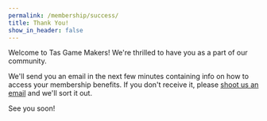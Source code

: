 ```yaml
---
permalink: /membership/success/
title: Thank You!
show_in_header: false
---
```

Welcome to Tas Game Makers! We're thrilled to have you as a part of our community.

We'll send you an email in the next few minutes containing info on how to access your membership benefits. If you don't receive it, please [shoot us an email](mailto:hello@tasgamemakers.com) and we'll sort it out.

See you soon!